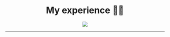 
<h1 align="center">My experience 👨‍💻</h1>

<p align="center">
  <a href="https://skillicons.dev">
    <img src="https://skillicons.dev/icons?i=aws,git,github,bitbucket,bootstrap,css,figma,javascript,jquery,postman,jenkins,docker,bash,linux,ubuntu,nginx,python,pycharm,django,flask,php,perl,postgres,vim" />
  </a>
</p>

---

